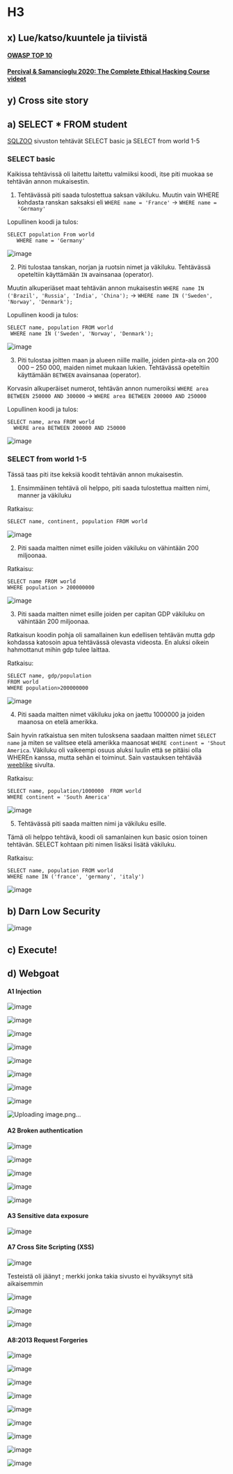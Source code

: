 # H3



## x) Lue/katso/kuuntele ja tiivistä

#### [OWASP TOP 10](https://terokarvinen.com/2022/tunkeutumistestaus-ict4tn027-3010-syksylla-2022/owasp-top-10-2017.pdf)



#### [Percival & Samancioglu 2020: The Complete Ethical Hacking Course videot](https://learning.oreilly.com/videos/the-complete-ethical/9781839210495/9781839210495-video21_1/)


## y) Cross site story



## a) SELECT * FROM student

 [SQLZOO](https://sqlzoo.net/wiki/SQL_Tutorial) sivuston tehtävät SELECT basic ja SELECT from world 1-5
 
 ### SELECT basic 
 
 Kaikissa tehtävissä oli laitettu laitettu valmiiksi koodi, itse piti muokaa se tehtävän annon mukaisestin.
 
 
 1) Tehtävässä piti saada tulostettua saksan väkiluku. Muutin vain WHERE kohdasta ranskan saksaksi eli `WHERE name = 'France'` -> `WHERE name = 'Germany'`

Lopullinen koodi ja tulos: 

 ```
SELECT population From world 
    WHERE name = 'Germany'
 ```
 
 ![image](https://user-images.githubusercontent.com/93308960/200621827-a776a9d6-7868-4f72-89e2-d6604bcd86b9.png)

2) Piti tulostaa tanskan, norjan ja ruotsin nimet ja väkiluku. Tehtävässä opeteltiin käyttämään `IN` avainsanaa (operator). 

Muutin alkuperiäset maat tehtävän annon mukaisestin `WHERE name IN ('Brazil', 'Russia', 'India', 'China');` -> `WHERE name IN ('Sweden', 'Norway', 'Denmark');`

Lopullinen koodi ja tulos:

 ```
 SELECT name, population FROM world
  WHERE name IN ('Sweden', 'Norway', 'Denmark');
 ```
 
 ![image](https://user-images.githubusercontent.com/93308960/200622997-81448055-f286-4173-aef0-98f4a5f517c1.png)

 3) Piti tulostaa joitten maan ja alueen niille maille, joiden pinta-ala on 200 000 – 250 000, maiden nimet mukaan lukien. Tehtävässä opeteltiin käyttämään `BETWEEN` avainsanaa (operator).

Korvasin alkuperäiset numerot, tehtävän annon numeroiksi `WHERE area BETWEEN 250000 AND 300000` ->  `WHERE area BETWEEN 200000 AND 250000`

Lopullinen koodi ja tulos:

```
SELECT name, area FROM world
  WHERE area BETWEEN 200000 AND 250000
```

 ![image](https://user-images.githubusercontent.com/93308960/200628623-a10dcef9-8421-4f2c-87c7-1d16855bea5b.png)
 

 ### SELECT from world 1-5

Tässä taas piti itse keksiä koodit tehtävän annon mukaisestin.

1) Ensimmäinen tehtävä oli helppo, piti saada tulostettua maitten nimi, manner ja väkiluku

Ratkaisu:

```
SELECT name, continent, population FROM world
```

![image](https://user-images.githubusercontent.com/93308960/200630006-937fe501-968c-46a2-be90-e80c8e91821e.png)

2) Piti saada maitten nimet esille joiden väkiluku on vähintään 200 miljoonaa. 



Ratkaisu:

```
SELECT name FROM world
WHERE population > 200000000

```

![image](https://user-images.githubusercontent.com/93308960/200631629-dc3616a5-3f1e-46c9-bd4e-1a600dd38a9b.png)


3) Piti saada maitten nimet esille joiden per capitan GDP väkiluku on vähintään 200 miljoonaa. 

Ratkaisun koodin pohja oli samallainen kun edellisen tehtävän mutta gdp kohdassa katosoin apua tehtävässä olevasta videosta. En aluksi oikein hahmottanut mihin gdp tulee laittaa.

Ratkaisu:

```
SELECT name, gdp/population 
FROM world
WHERE population>200000000
```

![image](https://user-images.githubusercontent.com/93308960/200631575-85a6627f-a450-4258-8da5-43c5f793ab7a.png)


4) Piti saada maitten nimet väkiluku joka on jaettu 1000000 ja joiden maanosa on etelä amerikka.

Sain hyvin ratkaistua sen miten tulosksena saadaan maitten nimet `SELECT name` ja miten se valitsee etelä amerikka maanosat `WHERE continent = 'Shout America`. Väkiluku oli vaikeempi osuus aluksi luulin että se pitäisi olla WHEREn kanssa, mutta sehän ei toiminut. Sain vastauksen tehtävää [weeblike](https://weeblike.weebly.com/select-from-world.html) sivulta.

Ratkaisu:

```
SELECT name, population/1000000  FROM world
WHERE continent = 'South America'

```
![image](https://user-images.githubusercontent.com/93308960/200631516-884e58c3-1b94-4e56-a25d-4f153dc537df.png)


5) Tehtävässä piti saada maitten nimi ja väkiluku esille. 

Tämä oli helppo tehtävä, koodi oli samanlainen kun basic osion toinen tehtävän. SELECT kohtaan piti nimen lisäksi lisätä väkiluku.

Ratkaisu:

```
SELECT name, population FROM world
WHERE name IN ('france', 'germany', 'italy')
```

![image](https://user-images.githubusercontent.com/93308960/200631450-9dc53b97-4ebf-42a3-8828-8acfe7e66ddd.png)

## b) Darn Low Security

![image](https://user-images.githubusercontent.com/93308960/200851529-b373dcb9-3921-4561-ab61-8f3396d37b43.png)



## c) Execute! 





## d) Webgoat

#### A1 Injection

![image](https://user-images.githubusercontent.com/93308960/200837134-ed1743a4-69e9-47e5-a187-7f3807852d58.png)

![image](https://user-images.githubusercontent.com/93308960/200837632-2630cded-3981-429f-a064-15c898afa6da.png)

![image](https://user-images.githubusercontent.com/93308960/200837872-5ecab5d9-afb5-4e29-880d-ca9a0c199758.png)

![image](https://user-images.githubusercontent.com/93308960/200838160-92c3b63d-80aa-4ed5-aa6a-de7af7656cd4.png)

![image](https://user-images.githubusercontent.com/93308960/200838673-9dd75de3-09e3-4fc9-8326-d39940f6a96a.png)

![image](https://user-images.githubusercontent.com/93308960/200839530-eedffe66-8257-4450-a1fb-7a40de0d56e7.png)

![image](https://user-images.githubusercontent.com/93308960/200842622-ac0fc328-68f3-42c0-a7be-d5f58f0b3573.png)


![image](https://user-images.githubusercontent.com/93308960/200842522-2ed32fd3-0339-4dca-a626-c2ea76fe032d.png)

![Uploading image.png…]()

#### A2 Broken authentication


![image](https://user-images.githubusercontent.com/93308960/200806221-86af7948-cab6-4edc-8dc5-a78352c4c562.png)


![image](https://user-images.githubusercontent.com/93308960/200806781-10bbd94f-c61f-4d5e-b7cf-94a765f0cc82.png)


![image](https://user-images.githubusercontent.com/93308960/200807254-c1920ff7-48d7-40a2-9bec-83714f5d7a72.png)


![image](https://user-images.githubusercontent.com/93308960/200808155-ce83a53c-8acd-4b01-ac3f-01077e491b3d.png)




![image](https://user-images.githubusercontent.com/93308960/200807383-36a30de8-8823-4805-94b7-f72a72d7e7a0.png)


#### A3 Sensitive data exposure


![image](https://user-images.githubusercontent.com/93308960/200793457-f6febc9e-c132-405d-92f1-e8c1fd33fad9.png)


#### A7 Cross Site Scripting (XSS)

![image](https://user-images.githubusercontent.com/93308960/200810596-1ea06f65-68d4-4293-885f-8c83208a6590.png)

Testeistä oli jäänyt ; merkki jonka takia sivusto ei hyväksynyt sitä aikaisemmin

![image](https://user-images.githubusercontent.com/93308960/200814134-f2a9b8da-dd91-4367-8196-6e861c4acfb0.png)


![image](https://user-images.githubusercontent.com/93308960/200814191-305807f6-651a-46e5-86a2-89c9925563ff.png)

![image](https://user-images.githubusercontent.com/93308960/200814228-b05769eb-2973-4689-abd2-e1fa41acda3a.png)


#### A8:2013 Request Forgeries

![image](https://user-images.githubusercontent.com/93308960/200825878-e1f70fd3-31d7-4af8-b026-a7eceea1915e.png)


![image](https://user-images.githubusercontent.com/93308960/200825740-2b32d85a-65af-4b52-a594-f2e0f6e51d9f.png)


![image](https://user-images.githubusercontent.com/93308960/200825794-f6aee168-d284-4b57-ac11-5c0f49ea91e2.png)




![image](https://user-images.githubusercontent.com/93308960/200832087-8c5098af-19fa-4605-bc2c-91fc2ce3e427.png)


![image](https://user-images.githubusercontent.com/93308960/200832658-a8bfe0c8-a88e-4fa5-b035-79d372af1b3e.png)


![image](https://user-images.githubusercontent.com/93308960/200835070-fd2a2b4f-8dad-4600-8613-c4dfa934ab20.png)

![image](https://user-images.githubusercontent.com/93308960/200835797-5dd8ae4d-9335-47b6-86dc-bed81cfb1e6d.png)


![image](https://user-images.githubusercontent.com/93308960/200836243-9e5bf5da-bf04-4195-a1be-b421d7d82c59.png)

![image](https://user-images.githubusercontent.com/93308960/200836024-d7d95333-c5b7-4f8e-ab20-a6ebed30e02f.png)
